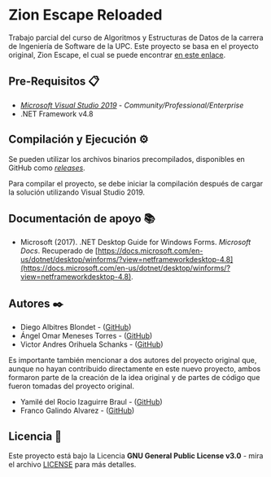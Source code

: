 # Zion Escape Reloaded

Trabajo parcial del curso de Algoritmos y Estructuras de Datos de la carrera de Ingeniería de Software de la UPC. Este proyecto se basa en el proyecto original, Zion Escape, el cual se puede encontrar [en este enlace](https://github.com/dalbitresb12/zion-escape).

## Pre-Requisitos 📋

- [_Microsoft Visual Studio 2019_](https://visualstudio.microsoft.com/) - _Community/Professional/Enterprise_
- .NET Framework v4.8

## Compilación y Ejecución ⚙️

Se pueden utilizar los archivos binarios precompilados, disponibles en GitHub como [_releases_](https://github.com/dalbitresb12/zion-escape-reloaded/releases).

Para compilar el proyecto, se debe iniciar la compilación después de cargar la solución utilizando Visual Studio 2019.

## Documentación de apoyo 📚

- Microsoft (2017). .NET Desktop Guide for Windows Forms. _Microsoft Docs_. Recuperado de [https://docs.microsoft.com/en-us/dotnet/desktop/winforms/?view=netframeworkdesktop-4.8](https://docs.microsoft.com/en-us/dotnet/desktop/winforms/?view=netframeworkdesktop-4.8).

## Autores ✒️

- Diego Albitres Blondet - ([GitHub](https://github.com/dalbitresb12))
- Ángel Omar Meneses Torres - ([GitHub](https://github.com/amenes12))
- Victor Andres Orihuela Schanks - ([GitHub](https://github.com/paredpiso))

Es importante también mencionar a dos autores del proyecto original que, aunque no hayan contribuido directamente en este nuevo proyecto, ambos formaron parte de la creación de la idea original y de partes de código que fueron tomadas del proyecto original.

- Yamilé del Rocio Izaguirre Braul - ([GitHub](https://github.com/IzaYam))
- Franco Galindo Alvarez - ([GitHub](https://github.com/FrowsyFrog))

## Licencia 📄

Este proyecto está bajo la Licencia **GNU General Public License v3.0** - mira el archivo [LICENSE](LICENSE) para más detalles.
